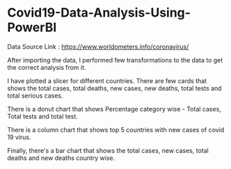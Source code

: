 # Covid19-Data-Analysis-Using-PowerBI

Data Source Link : https://www.worldometers.info/coronavirus/

After importing the data, I performed few transformations to the data to get the correct analysis from it.

I have plotted a slicer for different countries. There are few cards that shows the total cases, total deaths, new cases, new deaths, total tests and total serious cases.

There is a donut chart that shows Percentage category wise - Total cases, Total tests and total test.

There is a column chart that shows top 5 countries with new cases of covid 19 virus.

Finally, there's a bar chart that shows the total cases, new cases, total deaths and new deaths country wise.

